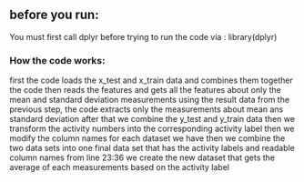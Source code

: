 ## before you run:
You must first call dplyr before trying to run the code via : library(dplyr)
### How the code works:
first the code loads the x_test and x_train data and combines them together
the code then reads the features and gets all the features about only the mean and standard deviation measurements 
using the result data from the previous step, the code extracts only the measurements about mean ans standard deviation
after that we combine the y_test and y_train data
then we transform the activity numbers into the corresponding activity label
then we modify the column names for each dataset we have
then we combine the two data sets into one final data set that has the activity labels and readable column names
from line 23:36 we create the new dataset that gets the average of each measurements based on the activity label
